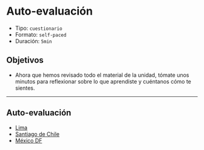 # Auto-evaluación

- Tipo: `cuestionario`
- Formato: `self-paced`
- Duración: `5min`

## Objetivos

- Ahora que hemos revisado todo el material de la unidad, tómate unos minutos
  para reflexionar sobre lo que aprendiste y cuéntanos cómo te sientes.

***

## Auto-evaluación

- [Lima](https://goo.gl/forms/qwXDu27BYgFJgGSa2)
- [Santiago de Chile](https://goo.gl/forms/AS1r1AzeYwvsK92b2)
- [México DF](https://goo.gl/forms/abhhlwTdBF0ga4c32)

